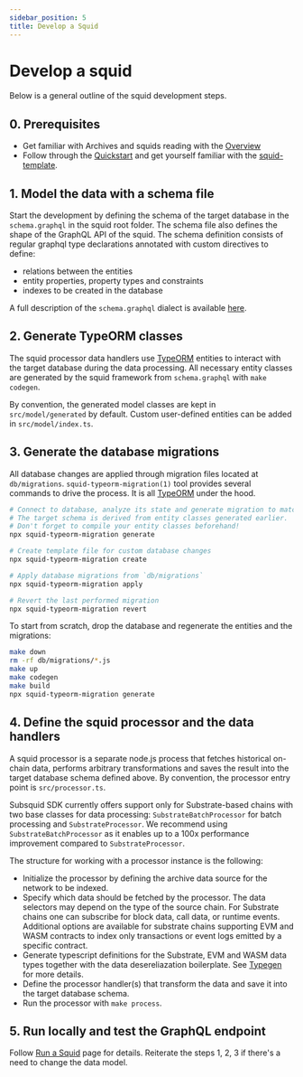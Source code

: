 ```yaml
---
sidebar_position: 5
title: Develop a Squid
---
```


# Develop a squid

Below is a general outline of the squid development steps. 

## 0. Prerequisites

- Get familiar with Archives and squids reading with the [Overview](/overview)
- Follow through the [Quickstart](/quickstart) and get yourself familiar with the [squid-template](https://github.com/subsquid/squid-template).

## 1. Model the data with a schema file

Start the development by defining the schema of the target database in the `schema.graphql` in the squid root folder. The schema file also defines the shape of the GraphQL API of the squid. The schema definition consists of regular graphql type declarations annotated with custom directives to define:
- relations between the entities
- entity properties, property types and constraints 
- indexes to be created in the database

A full description of the `schema.graphql` dialect is available [here](/develop-a-squid/schema-spec).

## 2. Generate TypeORM classes

The squid processor data handlers use [TypeORM](https://typeorm.io) entities
to interact with the target database during the data processing. All necessary entity classes are
generated by the squid framework from `schema.graphql` with `make codegen`.

By convention, the generated model classes are kept in `src/model/generated` by default. Custom user-defined entities can
be added in `src/model/index.ts`.

## 3. Generate the database migrations

All database changes are applied through migration files located at `db/migrations`.
`squid-typeorm-migration(1)` tool provides several commands to drive the process.
It is all [TypeORM](https://typeorm.io/#/migrations) under the hood.

```bash
# Connect to database, analyze its state and generate migration to match the target schema.
# The target schema is derived from entity classes generated earlier.
# Don't forget to compile your entity classes beforehand!
npx squid-typeorm-migration generate

# Create template file for custom database changes
npx squid-typeorm-migration create

# Apply database migrations from `db/migrations`
npx squid-typeorm-migration apply

# Revert the last performed migration
npx squid-typeorm-migration revert         
```

To start from scratch, drop the database and regenerate the entities and the migrations:
```bash
make down
rm -rf db/migrations/*.js
make up
make codegen
make build
npx squid-typeorm-migration generate
```

## 4. Define the squid processor and the data handlers

A squid processor is a separate node.js process that fetches historical on-chain data, performs arbitrary transformations and saves the result into the target database schema defined above. By convention, the processor entry point is `src/processor.ts`.

Subsquid SDK currently offers support only for Substrate-based chains with two base classes for data processing: `SubstrateBatchProcessor` for batch processing and `SubstrateProcessor`. We recommend using `SubstrateBatchProcessor` as it enables up to a 100x performance improvement compared to `SubstrateProcessor`.

The structure for working with a processor instance is the following:

- Initialize the processor by defining the archive data source for the network to be indexed. 
- Specify which data should be fetched by the processor. The data selectors may depend on the type of the source chain. For Substrate chains one can subscribe for block data, call data, or runtime events. Additional options are available for substrate chains supporting EVM and WASM contracts to index only transactions or event logs emitted by a specific contract.  
- Generate typescript definitions for the Substrate, EVM and WASM data types together with the data desereliazation boilerplate.
See [Typegen](/develop-a-squid/typegen-tooling) for more details.
- Define the processor handler(s) that transform the data and save it into the target database schema. 
- Run the processor with `make process`.

## 5. Run locally and test the GraphQL endpoint

Follow [Run a Squid](/run-squid) page for details. Reiterate the steps 1, 2, 3 if there's a need to change the data model. 